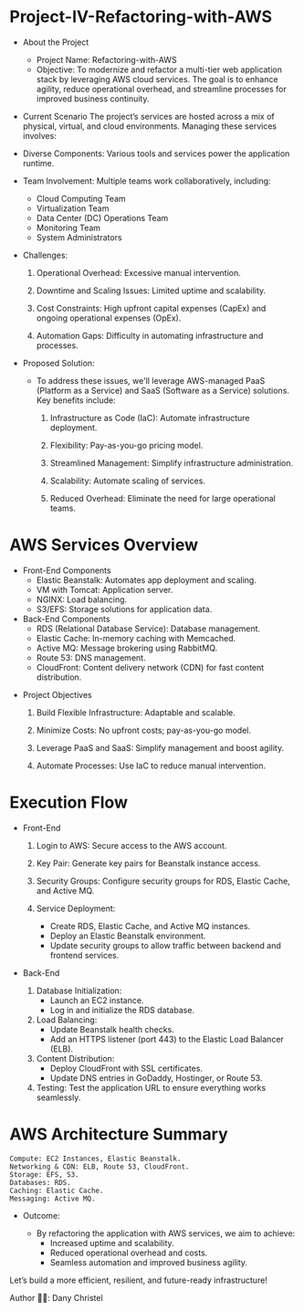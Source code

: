 # Project-IV-Refactoring-with-AWS

* About the Project
  * Project Name: Refactoring-with-AWS
  * Objective: To modernize and refactor a multi-tier web application stack by leveraging AWS cloud services. The goal is to enhance agility, reduce operational overhead, and streamline processes for improved business continuity.
 
* Current Scenario
The project’s services are hosted across a mix of physical, virtual, and cloud environments. Managing these services involves:

* Diverse Components: Various tools and services power the application runtime.
* Team Involvement: Multiple teams work collaboratively, including:
  - Cloud Computing Team
  - Virtualization Team
  - Data Center (DC) Operations Team
  - Monitoring Team
  - System Administrators

* Challenges:
  
    1. Operational Overhead: Excessive manual intervention.
  
    2. Downtime and Scaling Issues: Limited uptime and scalability.
 
    3. Cost Constraints: High upfront capital expenses (CapEx) and ongoing operational expenses (OpEx).
 
    4. Automation Gaps: Difficulty in automating infrastructure and processes.

 * Proposed Solution:
    
    * To address these issues, we'll leverage AWS-managed PaaS (Platform as a Service) and SaaS (Software as a Service) solutions. Key benefits include:

      1. Infrastructure as Code (IaC): Automate infrastructure deployment.
   
      2. Flexibility: Pay-as-you-go pricing model.
   
      3. Streamlined Management: Simplify infrastructure administration.
   
      4. Scalability: Automate scaling of services.
   
      5. Reduced Overhead: Eliminate the need for large operational teams.

# AWS Services Overview
 - Front-End Components
   * Elastic Beanstalk: Automates app deployment and scaling.
   * VM with Tomcat: Application server.
   * NGINX: Load balancing.
   * S3/EFS: Storage solutions for application data.
 - Back-End Components
   * RDS (Relational Database Service): Database management.
   * Elastic Cache: In-memory caching with Memcached.
   * Active MQ: Message brokering using RabbitMQ.
   * Route 53: DNS management.
   * CloudFront: Content delivery network (CDN) for fast content distribution.
  
  * Project Objectives
    
    1. Build Flexible Infrastructure: Adaptable and scalable.

    2. Minimize Costs: No upfront costs; pay-as-you-go model.
       
    3. Leverage PaaS and SaaS: Simplify management and boost agility.
   
    4. Automate Processes: Use IaC to reduce manual intervention.
   
   # Execution Flow
 - Front-End
    1. Login to AWS: Secure access to the AWS account.
   
    2. Key Pair: Generate key pairs for Beanstalk instance access.
   
    3. Security Groups: Configure security groups for RDS, Elastic Cache, and Active MQ.
   
    4. Service Deployment:
       * Create RDS, Elastic Cache, and Active MQ instances.
       * Deploy an Elastic Beanstalk environment.
       * Update security groups to allow traffic between backend and frontend services.
   
  - Back-End
    1. Database Initialization:
       * Launch an EC2 instance.
       * Log in and initialize the RDS database.
    2. Load Balancing:
       * Update Beanstalk health checks.
       * Add an HTTPS listener (port 443) to the Elastic Load Balancer (ELB).
    3. Content Distribution:
       * Deploy CloudFront with SSL certificates.
       * Update DNS entries in GoDaddy, Hostinger, or Route 53.
    4. Testing: Test the application URL to ensure everything works seamlessly.
    
# AWS Architecture Summary
    Compute: EC2 Instances, Elastic Beanstalk.
    Networking & CDN: ELB, Route 53, CloudFront.
    Storage: EFS, S3.
    Databases: RDS.
    Caching: Elastic Cache.
    Messaging: Active MQ.
    
* Outcome: 

  - By refactoring the application with AWS services, we aim to achieve:
       - Increased uptime and scalability.
       - Reduced operational overhead and costs.
       - Seamless automation and improved business agility.
         
Let’s build a more efficient, resilient, and future-ready infrastructure!

Author 🧑‍💻: Dany Christel
